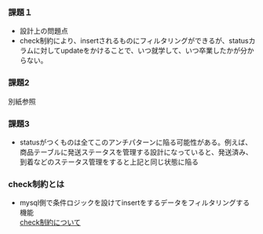 ### 課題１
- 設計上の問題点
 - check制約により、insertされるものにフィルタリングができるが、statusカラムに対してupdateをかけることで、いつ就学して、いつ卒業したかが分からない。
### 課題2
別紙参照
### 課題3
- statusがつくものは全てこのアンチパターンに陥る可能性がある。例えば、商品テーブルに発送ステータスを管理する設計になっていると、発送済み、到着などのステータス管理をすると上記と同じ状態に陥る

### check制約とは
- mysql側で条件ロジックを設けてinsertをするデータをフィルタリングする機能  
[check制約について](https://blog.s-style.co.jp/2020/10/6713/#:~:text=CHECK%E5%88%B6%E7%B4%84%E3%81%A8%E3%81%AF,%E3%82%A8%E3%83%A9%E3%83%BC%E3%81%AB%E3%81%AA%E3%82%8A%E3%81%BE%E3%81%9B%E3%82%93%EF%BC%89%E3%80%82)
